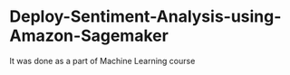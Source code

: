# Deploy-Sentiment-Analysis-using-Amazon-Sagemaker
It was done as a part of Machine Learning course

